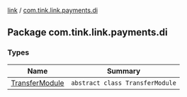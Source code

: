 [link](../index.md) / [com.tink.link.payments.di](./index.md)

## Package com.tink.link.payments.di

### Types

| Name | Summary |
|---|---|
| [TransferModule](-transfer-module/index.md) | `abstract class TransferModule` |
